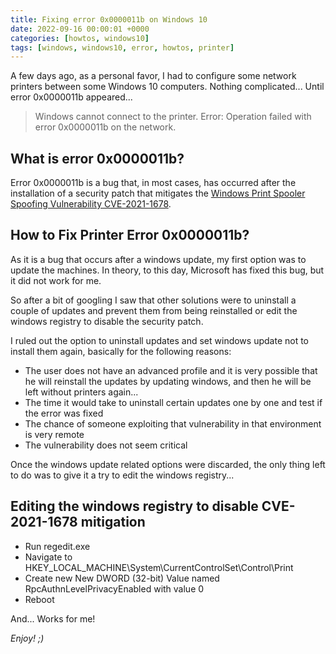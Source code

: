 ```yaml
---
title: Fixing error 0x0000011b on Windows 10
date: 2022-09-16 00:00:01 +0000
categories: [howtos, windows10]
tags: [windows, windows10, error, howtos, printer]
---
```


A few days ago, as a personal favor, I had to configure some network printers between some Windows 10 computers. 
Nothing complicated... Until error 0x0000011b appeared...

> Windows cannot connect to the printer. Error: Operation failed with error 0x0000011b on the network.

## What is error 0x0000011b?

Error 0x0000011b is a bug that, in most cases, has occurred after the installation of a security patch that mitigates the [Windows Print Spooler Spoofing Vulnerability CVE-2021-1678](https://msrc.microsoft.com/update-guide/vulnerability/CVE-2021-1678).

## How to Fix Printer Error 0x0000011b?

As it is a bug that occurs after a windows update, my first option was to update the machines.
In theory, to this day, Microsoft has fixed this bug, but it did not work for me.

So after a bit of googling I saw that other solutions were to uninstall a couple of updates and prevent them from being reinstalled or edit the windows registry to disable the security patch.

I ruled out the option to uninstall updates and set windows update not to install them again, basically for the following reasons:
* The user does not have an advanced profile and it is very possible that he will reinstall the updates by updating windows, and then he will be left without printers again...
* The time it would take to uninstall certain updates one by one and test if the error was fixed
* The chance of someone exploiting that vulnerability in that environment is very remote 
* The vulnerability does not seem critical

Once the windows update related options were discarded, the only thing left to do was to give it a try to edit the windows registry...

## Editing the windows registry to disable CVE-2021-1678 mitigation

* Run regedit.exe
* Navigate to HKEY_LOCAL_MACHINE\System\CurrentControlSet\Control\Print
* Create new New DWORD (32-bit) Value named RpcAuthnLevelPrivacyEnabled with value 0
* Reboot

And... Works for me!

_Enjoy! ;)_
